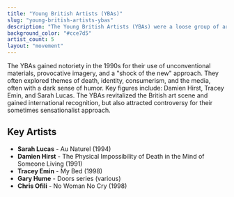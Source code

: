 ```yaml
---
title: "Young British Artists (YBAs)"
slug: "young-british-artists-ybas"
description: "The Young British Artists (YBAs) were a loose group of artists who began to exhibit together in London in the late 1980s, known for their entrepreneurial spirit and use of shock tactics."
background_color: "#cce7d5"
artist_count: 5
layout: "movement"
---
```


The YBAs gained notoriety in the 1990s for their use of unconventional materials, provocative imagery, and a "shock of the new" approach. They often explored themes of death, identity, consumerism, and the media, often with a dark sense of humor. Key figures include: Damien Hirst, Tracey Emin, and Sarah Lucas. The YBAs revitalized the British art scene and gained international recognition, but also attracted controversy for their sometimes sensationalist approach.

## Key Artists

- **Sarah Lucas** - Au Naturel (1994)
- **Damien Hirst** - The Physical Impossibility of Death in the Mind of Someone Living (1991)
- **Tracey Emin** - My Bed (1998)
- **Gary Hume** - Doors series (various)
- **Chris Ofili** - No Woman No Cry (1998)
